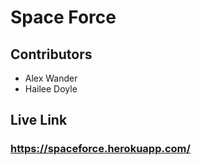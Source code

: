 # Space Force

## Contributors

- Alex Wander
- Hailee Doyle

## Live Link
### https://spaceforce.herokuapp.com/
